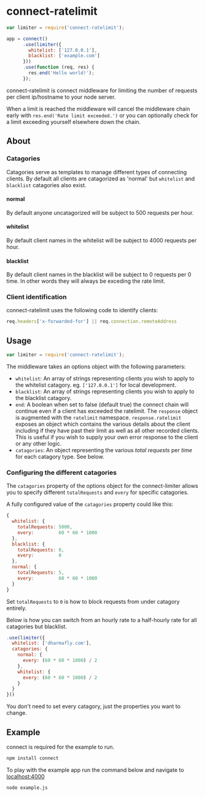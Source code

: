 connect-ratelimit
=================

```JavaScript
var limiter = require('connect-ratelimit');

app = connect()
      .use(limiter({
        whitelist: ['127.0.0.1'],
        blacklist: ['example.com']
      }))
      .use(function (req, res) {
        res.end('Hello world!');
      });
```

connect-ratelimit is connect middleware for limiting the number of requests per 
client ip/hostname to your node server.

When a limit is reached the middleware will cancel the middleware chain early 
with `res.end('Rate limit exceeded.')` or you can optionally check for a limit 
exceeding yourself elsewhere down the chain.

About
-----

### Catagories

Catagories serve as templates to manage different types of connecting clients.
By default all clients are catagorized as 'normal' but `whitelist` and `blacklist` 
catagories also exist. 

#### normal

By default anyone uncatagorized will be subject to 500 requests per hour.

#### whitelist

By default client names in the whitelist will be subject to 4000 requests per 
hour.

#### blacklist

By default client names in the blacklist will be subject to 0 requests per 0 
time. In other words they will always be exceding the rate limit.

### Client identification

connect-ratelimit uses the following code to identify clients:

```JavaScript
req.headers['x-forwarded-for'] || req.connection.remoteAddress
```


Usage
-----

```JavaScript
var limiter = require('connect-ratelimit');
```

The middleware takes an options object with the following parameters:

- `whitelist`: An array of strings representing clients you wish to apply to 
the whitelist catagory. eg. `['127.0.0.1']` for local development.
- `blacklist`: An array of strings representing clients you wish to apply to 
the blacklist catagory.
- `end`: A boolean when set to false (default true) the connect chain will 
continue even if a client has exceeded the ratelimit. The `response` object is 
augmented with the `ratelimit` namespace. `response.ratelimit` exposes an object 
which contains the various details about the client including if they have past 
their limit as well as all other recorded clients. This is useful if you wish 
to supply your own error response to the client or any other logic.
- `catagories`: An object representing the various *total requests* per *time* 
for each catagory type. See below.

### Configuring the different catagories

The `catagories` property of the options object for the connect-limiter allows 
you to specify different `totalRequests` and `every` for specific catagories.

A fully configured value of the `catagories` property could like this:

```JavaScript
{
  whitelist: {
    totalRequests: 5000,
    every:         60 * 60 * 1000
  },
  blacklist: {
    totalRequests: 0,
    every:         0 
  },
  normal: {
    totalRequests: 5,
    every:         60 * 60 * 1000
  }
}
```

Set `totalRequests` to `0` is how to block requests from under catagory 
entirely.

Below is how you can switch from an hourly rate to a half-hourly rate for all 
catagories but blacklist.

```JavaScript
.use(limiter({
  whitelist: ['dharmafly.com'],
  catagories: {
    normal: {
      every: (60 * 60 * 1000) / 2
    },
    whitelist: {
      every: (60 * 60 * 1000) / 2
    }
  }
}))
```

You don't need to set every catagory, just the properties you want to change.

Example
-------

connect is required for the example to run.

```bash
npm install connect
```

To play with the example app run the command below and navigate to 
[localhost:4000](http://localhost:4000)

```bash
node example.js
```
